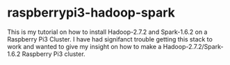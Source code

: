 # raspberrypi3-hadoop-spark
This is my tutorial on how to install Hadoop-2.7.2 and Spark-1.6.2 on a Raspberry Pi3 Cluster. I have had signifanct trouble getting this stack to work and wanted to give my insight on how to make a Hadoop-2.7.2/Spark-1.6.2 Raspberry Pi3 cluster.
